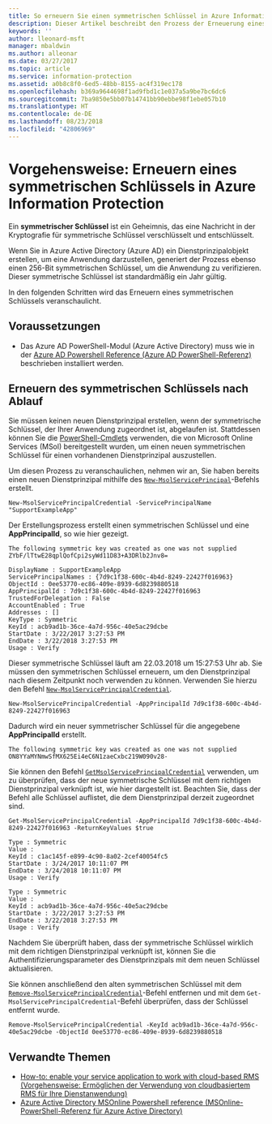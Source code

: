 ```yaml
---
title: So erneuern Sie einen symmetrischen Schlüssel in Azure Information Protection
description: Dieser Artikel beschreibt den Prozess der Erneuerung eines symmetrischen Schlüssels in Azure Information Protection.
keywords: ''
author: lleonard-msft
manager: mbaldwin
ms.author: alleonar
ms.date: 03/27/2017
ms.topic: article
ms.service: information-protection
ms.assetid: a0b8c8f0-6ed5-48bb-8155-ac4f319ec178
ms.openlocfilehash: b369a9644698f1ad9fbd1c1e037a5a9be7bc6dc6
ms.sourcegitcommit: 7ba9850e5bb07b14741bb90ebbe98f1ebe057b10
ms.translationtype: HT
ms.contentlocale: de-DE
ms.lasthandoff: 08/23/2018
ms.locfileid: "42806969"
---
```

# <a name="how-to-renew-the-symmetric-key-in-azure-information-protection"></a>Vorgehensweise: Erneuern eines symmetrischen Schlüssels in Azure Information Protection

Ein **symmetrischer Schlüssel** ist ein Geheimnis, das eine Nachricht in der Kryptografie für symmetrische Schlüssel verschlüsselt und entschlüsselt.  

Wenn Sie in Azure Active Directory (Azure AD) ein Dienstprinzipalobjekt erstellen, um eine Anwendung darzustellen, generiert der Prozess ebenso einen 256-Bit symmetrischen Schlüssel, um die Anwendung zu verifizieren. Dieser symmetrische Schlüssel ist standardmäßig ein Jahr gültig. 

In den folgenden Schritten wird das Erneuern eines symmetrischen Schlüssels veranschaulicht. 

## <a name="prerequisites"></a>Voraussetzungen

* Das Azure AD PowerShell-Modul (Azure Active Directory) muss wie in der [Azure AD Powershell Reference (Azure AD PowerShell-Referenz)](https://docs.microsoft.com/powershell/msonline/) beschrieben installiert werden.


## <a name="renewing-the-symmetric-key-after-expiry"></a>Erneuern des symmetrischen Schlüssels nach Ablauf

Sie müssen keinen neuen Dienstprinzipal erstellen, wenn der symmetrische Schlüssel, der Ihrer Anwendung zugeordnet ist, abgelaufen ist. Stattdessen können Sie die [PowerShell-Cmdlets](https://docs.microsoft.com/powershell/module/msonline) verwenden, die von Microsoft Online Services (MSol) bereitgestellt wurden, um einen neuen symmetrischen Schlüssel für einen vorhandenen Dienstprinzipal auszustellen.

Um diesen Prozess zu veranschaulichen, nehmen wir an, Sie haben bereits einen neuen Dienstprinzipal mithilfe des [`New-MsolServicePrincipal`](https://docs.microsoft.com/powershell/msonline/v1/new-msolserviceprincipalcredential)-Befehls erstellt.

```
New-MsolServicePrincipalCredential -ServicePrincipalName "SupportExampleApp"
```

Der Erstellungsprozess erstellt einen symmetrischen Schlüssel und eine **AppPrincipalId**, so wie hier gezeigt.

```
The following symmetric key was created as one was not supplied
ZYbF/lTtwE28qplQofCpi2syWd11D83+A3DRlb2Jnv8=

DisplayName : SupportExampleApp
ServicePrincipalNames : {7d9c1f38-600c-4b4d-8249-22427f016963}
ObjectId : 0ee53770-ec86-409e-8939-6d8239880518
AppPrincipalId : 7d9c1f38-600c-4b4d-8249-22427f016963
TrustedForDelegation : False
AccountEnabled : True
Addresses : []
KeyType : Symmetric
KeyId : acb9ad1b-36ce-4a7d-956c-40e5ac29dcbe
StartDate : 3/22/2017 3:27:53 PM
EndDate : 3/22/2018 3:27:53 PM
Usage : Verify
```

Dieser symmetrische Schlüssel läuft am 22.03.2018 um 15:27:53 Uhr ab. Sie müssen den symmetrischen Schlüssel erneuern, um den Dienstprinzipal nach diesem Zeitpunkt noch verwenden zu können. Verwenden Sie hierzu den Befehl [`New-MsolServicePrincipalCredential`](https://docs.microsoft.com/powershell/msonline/v1/new-msolserviceprincipalcredential). 

```
New-MsolServicePrincipalCredential -AppPrincipalId 7d9c1f38-600c-4b4d-8249-22427f016963
```

Dadurch wird ein neuer symmetrischer Schlüssel für die angegebene **AppPrincipalId** erstellt.

```
The following symmetric key was created as one was not supplied ON8YYaMYNmwSfMX625Ei4eC6N1zaeCxbc219W090v28-
```
Sie können den Befehl [`GetMsolServicePrincipalCredential`](https://docs.microsoft.com/powershell/msonline/v1/get-msolserviceprincipalcredential) verwenden, um zu überprüfen, dass der neue symmetrische Schlüssel mit dem richtigen Dienstprinzipal verknüpft ist, wie hier dargestellt ist. Beachten Sie, dass der Befehl alle Schlüssel auflistet, die dem Dienstprinzipal derzeit zugeordnet sind.

```
Get-MsolServicePrincipalCredential -AppPrincipalId 7d9c1f38-600c-4b4d-8249-22427f016963 -ReturnKeyValues $true

Type : Symmetric
Value :
KeyId : c1ac145f-e899-4c90-8a02-2cef40054fc5
StartDate : 3/24/2017 10:11:07 PM
EndDate : 3/24/2018 10:11:07 PM
Usage : Verify

Type : Symmetric
Value :
KeyId : acb9ad1b-36ce-4a7d-956c-40e5ac29dcbe
StartDate : 3/22/2017 3:27:53 PM
EndDate : 3/22/2018 3:27:53 PM
Usage : Verify
```

Nachdem Sie überprüft haben, dass der symmetrische Schlüssel wirklich mit dem richtigen Dienstprinzipal verknüpft ist, können Sie die Authentifizierungsparameter des Dienstprinzipals mit dem neuen Schlüssel aktualisieren. 

Sie können anschließend den alten symmetrischen Schlüssel mit dem [`Remove-MsolServicePrincipalCredential`](https://docs.microsoft.com/powershell/msonline/v1/remove-msolserviceprincipalcredential)-Befehl entfernen und mit dem `Get-MsolServicePrincipalCredential`-Befehl überprüfen, dass der Schlüssel entfernt wurde.

```
Remove-MsolServicePrincipalCredential -KeyId acb9ad1b-36ce-4a7d-956c-40e5ac29dcbe -ObjectId 0ee53770-ec86-409e-8939-6d8239880518
```

## <a name="related-topics"></a>Verwandte Themen

* [How-to: enable your service application to work with cloud-based RMS (Vorgehensweise: Ermöglichen der Verwendung von cloudbasiertem RMS für Ihre Dienstanwendung)](how-to-use-file-api-with-aadrm-cloud.md)
* [Azure Active Directory MSOnline Powershell reference (MSOnline-PowerShell-Referenz für Azure Active Directory)](https://docs.microsoft.com/powershell/msonline/)
